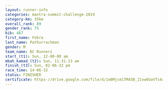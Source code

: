 ```yaml
---
layout: runner-info 
categories: mantra-summit-challenge-2019 
category-km: 35km 
overall_rank: 89
gender_rank: 75
bib: 467
first_name: Febra
last_name: Pathurrachman
gender: M
team_name: BC Runners
start_(t1): Sun, 12-00-00 am
mbah_kamad_(t2): Sun, 11-31-13 am
finish_(t3): Sun, 02-06-32 pm
race_time: 14-06-32
status: FINISHER
certificate: https-//drive.google.com/file/d/1eBMjcm1TM45B_21vw6UaVTs4xSEv_36S/view?usp=sharing
---
```

